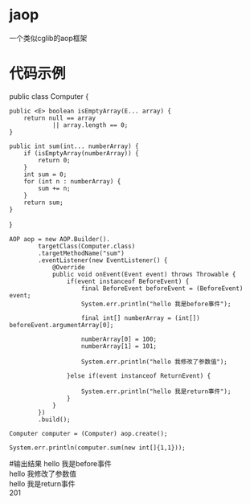 # jaop
一个类似cglib的aop框架

# 代码示例
public class Computer {

    public <E> boolean isEmptyArray(E... array) {
        return null == array
                || array.length == 0;
    }

    public int sum(int... numberArray) {
        if (isEmptyArray(numberArray)) {
            return 0;
        }
        int sum = 0;
        for (int n : numberArray) {
            sum += n;
        }
        return sum;
    }

}

    AOP aop = new AOP.Builder().
            targetClass(Computer.class)
            .targetMethodName("sum")
            .eventListener(new EventListener() {
                @Override
                public void onEvent(Event event) throws Throwable {
                    if(event instanceof BeforeEvent) {
                        final BeforeEvent beforeEvent = (BeforeEvent) event;
                        System.err.println("hello 我是before事件");
    
                        final int[] numberArray = (int[]) beforeEvent.argumentArray[0];
    
                        numberArray[0] = 100;
                        numberArray[1] = 101;
    
                        System.err.println("hello 我修改了参数值");
    
                    }else if(event instanceof ReturnEvent) {
    
                        System.err.println("hello 我是return事件");
                    }
                }
            })
            .build();
    
    Computer computer = (Computer) aop.create();
    
    System.err.println(computer.sum(new int[]{1,1}));

#输出结果
hello 我是before事件\
hello 我修改了参数值\
hello 我是return事件\
201

